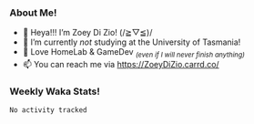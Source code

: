 ### About Me!
- 👋 Heya!!! I’m Zoey Di Zio! (/≧▽≦)/
- 🌱 I’m currently *not* studying at the University of Tasmania!
- 💞 Love HomeLab & GameDev *<sub>(even if I will never finish anything)</sub>*
- 📫 You can reach me via https://ZoeyDiZio.carrd.co/

### Weekly Waka Stats!
<!--START_SECTION:waka-->

```text
No activity tracked
```

<!--END_SECTION:waka-->
